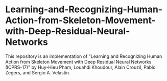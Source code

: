 # Learning-and-Recognizing-Human-Action-from-Skeleton-Movement-with-Deep-Residual-Neural-Networks
This repository is an implementation of "Learning and Recognizing Human Action from Skeleton Movement with Deep Residual Neural Networks (ICPRS-17)" by Huy-Hieu Pham, Louahdi Khoudour, Alain Crouzil, Pablo Zegers, and Sergio A. Velastin. 
